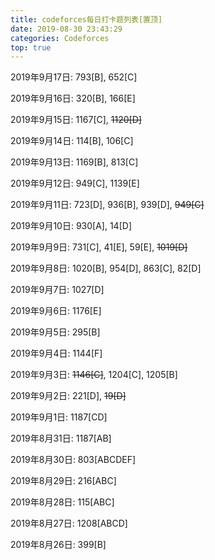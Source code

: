 ```yaml
---
title: codeforces每日打卡题列表[置顶]
date: 2019-08-30 23:43:29
categories: Codeforces
top: true
---
```


2019年9月17日: 793[B], 652[C]

2019年9月16日: 320[B], 166[E]

2019年9月15日: 1167[C], ~~1120[D]~~

2019年9月14日: 114[B], 106[C]

2019年9月13日: 1169[B], 813[C]

2019年9月12日: 949[C], 1139[E]

2019年9月11日: 723[D], 936[B], 939[D], ~~949[C]~~

2019年9月10日: 930[A], 14[D]

2019年9月9日: 731[C], 41[E], 59[E], ~~1019[D]~~

2019年9月8日: 1020[B], 954[D], 863[C], 82[D]

2019年9月7日: 1027[D]

2019年9月6日: 1176[E]

2019年9月5日: 295[B]

2019年9月4日: 1144[F]

2019年9月3日: ~~1146[C]~~, 1204[C], 1205[B]

2019年9月2日: 221[D], ~~19[D]~~

2019年9月1日: 1187[CD]

2019年8月31日: 1187[AB]

2019年8月30日: 803[ABCDEF]

2019年8月29日: 216[ABC]

2019年8月28日: 115[ABC]

2019年8月27日: 1208[ABCD]

2019年8月26日: 399[B]
